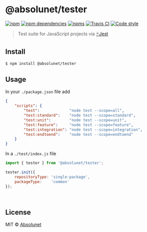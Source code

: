 # @absolunet/tester

[![npm](https://img.shields.io/npm/v/@absolunet/tester.svg)](https://www.npmjs.com/package/@absolunet/tester)
[![npm dependencies](https://david-dm.org/absolunet/node-tester/status.svg)](https://david-dm.org/absolunet/node-tester)
[![npms](https://badges.npms.io/%40absolunet%2Ftester.svg)](https://npms.io/search?q=%40absolunet%2Ftester)
[![Travis CI](https://api.travis-ci.org/absolunet/node-tester.svg?branch=master)](https://travis-ci.org/absolunet/node-tester/builds)
[![Code style](https://img.shields.io/badge/code_style-@absolunet/node-659d32.svg)](https://github.com/absolunet/eslint-config)

> Test suite for JavaScript projects via [🃏Jest](https://jestjs.io)


## Install

```sh
$ npm install @absolunet/tester
```


## Usage

In your `./package.json` file add
```json
{
	"scripts": {
		"test":             "node test --scope=all",
		"test:standard":    "node test --scope=standard",
		"test:unit":        "node test --scope=unit",
		"test:feature":     "node test --scope=feature",
		"test:integration": "node test --scope=integration",
		"test:endtoend":    "node test --scope=endtoend"
	}
}
```


In a `./test/index.js` file
```js
import { tester } from '@absolunet/tester';

tester.init({
	repositoryType: 'single-package',
	packageType:    'common'
});
```



<br>

## License

MIT © [Absolunet](https://absolunet.com)
